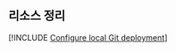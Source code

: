 ## <a name="clean-up-resources"></a>리소스 정리

[!INCLUDE [Configure local Git deployment](clean-up-section-cli-no-h.md)]
